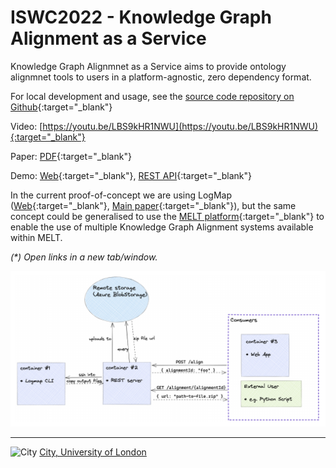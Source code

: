 # ISWC2022 - Knowledge Graph Alignment as a Service

Knowledge Graph Alignmnet as a Service aims to provide ontology alignmnet tools to users in a platform-agnostic, zero dependency format.

For local development and usage, see the [source code repository on Github](https://github.com/rupson/knowledge-graph-alignment-as-a-service){:target="_blank"}

Video: [https://youtu.be/LBS9kHR1NWU](https://youtu.be/LBS9kHR1NWU){:target="_blank"}

Paper: [PDF](https://drive.google.com/file/d/1Ov3NNmB9nk_01Q5TcWM_i_g2wIxDhuIO/view){:target="_blank"}

Demo: [Web](http://krrwebtools.cs.ox.ac.uk:3000){:target="_blank"}, [REST API](http://krrwebtools.cs.ox.ac.uk:4000){:target="_blank"}

In the current proof-of-concept we are using LogMap ([Web](https://github.com/ernestojimenezruiz/logmap-matcher){:target="_blank"}, [Main paper](http://www.cs.ox.ac.uk/files/4801/LogMap_ecai2012.pdf){:target="_blank"}), but the same concept could be generalised to use the [MELT platform](https://github.com/dwslab/melt){:target="_blank"} to enable the use of multiple Knowledge Graph Alignment systems available within MELT.

*(\*) Open links in a new tab/window.*


<img src="https://github.com/rupson/kgas-gh-pages/blob/main/architecture-kgas.png?raw=true" width="960" alt="Architecture">  








---

<img src="https://raw.githubusercontent.com/turing-knowledge-graphs/teaching/main/city/city-logo.jpg" width="60" alt="City">   [City, University of London](https://www.city.ac.uk/)
